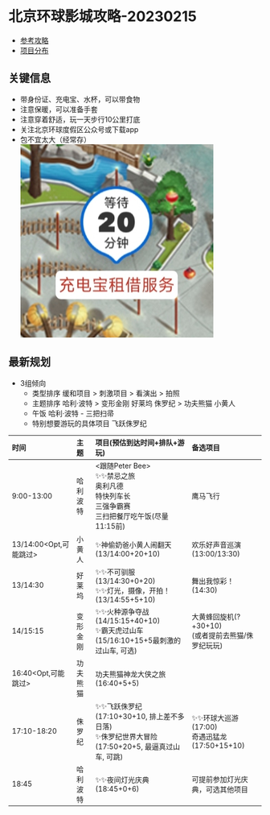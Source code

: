 # 北京环球影城攻略-20230215
- [参考攻略](ref.md)
- [项目分布](list.md)

## 关键信息
  - 带身份证、充电宝、水杯，可以带食物
  - 注意保暖，可以准备手套
  - 注意穿着舒适，玩一天步行10公里打底
  - 关注北京环球度假区公众号或下载app
  - 包不宜太大（经常存）
![BAT](bat.jpg)

## 最新规划
- 3组倾向
  - 类型排序 缓和项目 > 刺激项目 > 看演出 > 拍照
  - 主题排序 哈利·波特 > 变形金刚 好莱坞 侏罗纪 > 功夫熊猫 小黄人
  - 午饭 哈利·波特 - 三把扫帚
  - 特别想要游玩的具体项目 飞跃侏罗纪


| 时间  | 主题 | 项目(预估到达时间+排队+游玩) | 备选项目 |
| :--- | :--- | :--- | :--- |
| 9:00-13:00 | 哈利波特 | <跟随Peter Bee><br>✨✨禁忌之旅<br>奥利凡德<br>特快列车长<br>三强争霸赛<br>三扫把餐厅吃午饭(尽量11:15前) | 鹰马飞行 |
| 13/14:00<Opt,可能跳过> | 小黄人 | ✨神偷奶爸小黄人闹翻天(13/14:00+20+10) | 欢乐好声音巡演(13:00/13:30) |
| 13/14:30 | 好莱坞 | ✨✨不可驯服(13/14:30+0+20)<br>✨✨灯光，摄像，开拍！(13/14:55+5+10) | 舞出我惊彩！(14:30) |
| 14/15:15 | 变形金刚 | ✨✨火种源争夺战(14/15:15+40+10)<br>✨霸天虎过山车(15/16:10+15+5最刺激的过山车, 可选) | 大黄蜂回旋机(?+30+10)<br>(或者提前去熊猫/侏罗纪玩玩) |
| 16:40<Opt,可能跳过> | 功夫熊猫 | 功夫熊猫神龙大侠之旅(16:40+5+5) |
| 17:10-18:20 | 侏罗纪 | ✨✨飞跃侏罗纪(17:10+30+10, 排上差不多日落)<br>✨侏罗纪世界大冒险(17:50+20+5, 最逼真过山车, 可跳) | ✨✨环球大巡游(17:00)<br>奇遇迅猛龙(17:50+15+10) |
| 18:45 | 哈利波特 | ✨✨夜间灯光庆典(18:45+0+6) | 可提前参加灯光庆典，可选其他项目 |
